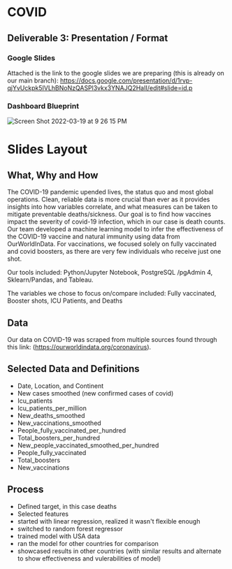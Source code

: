 # COVID

## Deliverable 3: Presentation / Format

### Google Slides
Attached is the link to the google slides we are preparing (this is already on our main branch): https://docs.google.com/presentation/d/1rvp-qjYvUckpk5IVLhBNoNzQASPl3vkx3YNAJQ2HaII/edit#slide=id.p


### Dashboard Blueprint
![Screen Shot 2022-03-19 at 9 26 15 PM](https://user-images.githubusercontent.com/89936913/159148167-16d8734f-5e56-42c3-9001-19d9cd78c4ee.png)

# Slides Layout
## What, Why and How
  The COVID-19 pandemic upended lives, the status quo and most global operations. Clean, reliable data is more crucial than ever as it provides insights into how variables correlate, and what measures can be taken to mitigate preventable deaths/sickness. Our goal is to find how vaccines impact the severity of covid-19 infection, which in our case is death counts.
 Our team developed a machine learning model to infer the effectiveness of the COVID-19 vaccine and natural immunity using data from OurWorldInData. For vaccinations, we focused solely on fully vaccinated and covid boosters, as there are very few individuals who receive just one shot. 

Our tools included: Python/Jupyter Notebook, PostgreSQL /pgAdmin 4, Sklearn/Pandas, and Tableau. 

The variables we chose to focus on/compare included: Fully vaccinated, Booster shots, ICU Patients, and Deaths

## Data 
Our data on COVID-19 was scraped from multiple sources found through this link: (https://ourworldindata.org/coronavirus). 

## Selected Data and Definitions
- Date, Location, and Continent
- New cases smoothed (new confirmed cases of covid)
- Icu_patients 
- Icu_patients_per_million 
- New_deaths_smoothed
- New_vaccinations_smoothed
- People_fully_vaccinated_per_hundred
- Total_boosters_per_hundred
- New_people_vaccinated_smoothed_per_hundred
- People_fully_vaccinated
- Total_boosters
- New_vaccinations

## Process
- Defined target, in this case deaths
- Selected features
- started with linear regression, realized it wasn't flexible enough
- switched to random forest regressor
- trained model with USA data
- ran the model for other countries for comparison
- showcased results in other countries (with similar results and alternate to show effectiveness and vulerabilities of model)



